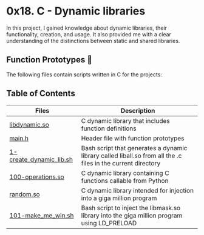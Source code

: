 # 0x18. C - Dynamic libraries

In this project, I gained knowledge about dynamic libraries, their functionality, creation, and usage. It also provided me with a clear understanding of the distinctions between static and shared libraries.

## Function Prototypes 📁
The following files contain scripts written in C for the projects:

## Table of Contents
Files | Description
----- | -----------
[libdynamic.so](./libdynamic.so) | C dynamic library that includes function definitions
[main.h](./main.h) | Header file with function prototypes
[1-create_dynamic_lib.sh](./1-create_dynamic_lib.sh) | Bash script that generates a dynamic library called liball.so from all the .c files in the current directory
[100-operations.so](./100-operations.so) | C dynamic library containing C functions callable from Python
[random.so](./random.so) | C dynamic library intended for injection into a giga million program
[101-make_me_win.sh](./101-make_me_win.sh) | Bash script to inject the libmask.so library into the giga million program using LD_PRELOAD